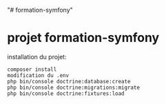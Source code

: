 "# formation-symfony" 

# projet formation-symfony 
installation du projet:
```
composer install
modification du .env
php bin/console doctrine:database:create
php bin/console doctrine:migrations:migrate
php bin/console doctrine:fixtures:load
```
